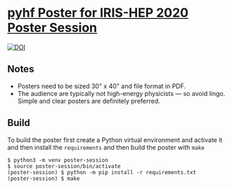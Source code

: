 # [pyhf Poster for IRIS-HEP 2020 Poster Session](https://indico.cern.ch/event/894127/)

[![DOI](https://zenodo.org/badge/DOI/10.5281/zenodo.3697213.svg)](https://doi.org/10.5281/zenodo.3697213)

## Notes
- Posters need to be sized 30" x 40" and file format in PDF.
- The audience are typically not high-energy physicists &mdash; so avoid lingo. Simple and clear posters are definitely preferred.

## Build

To build the poster first create a Python virtual environment and activate it and then install the `requirements` and then build the poster with `make`

```shell
$ python3 -m venv poster-session
$ source poster-session/bin/activate
(poster-session) $ python -m pip install -r requirements.txt
(poster-session) $ make
```
